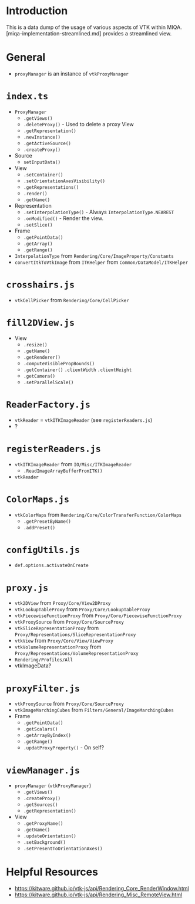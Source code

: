 # Introduction
This is a data dump of the usage of various aspects of VTK within MIQA. [miqa-implementation-streamlined.md] provides a streamlined view.

# General
- `proxyManager` is an instance of `vtkProxyManager`

# `index.ts`
- `ProxyManager`
    - `.getViews()`
    - `.deleteProxy()` - Used to delete a proxy View
    - `.getRepresentation()`
    - `.newInstance()`
    - `.getActiveSource()`
    - `.createProxy()`
- Source
    - `setInputData()`
- View
    - `.setContainer()`
    - `.setOrientationAxesVisibility()`
    - `.getRepresentations()`
    - `.render()`
    - `.getName()`
- Representation
    - `.setInterpolationType()` - Always `InterpolationType.NEAREST`
    - `.onModified()` - Render the view.
    - `.setSlice()`
- Frame
    - `.getPointData()`
    - `.getArray()`
    - `.getRange()`
- `InterpolationType` from `Rendering/Core/ImageProperty/Constants`
- `convertItkToVtkImage` from `ITKHelper` from `Common/DataModel/ITKHelper`

# `crosshairs.js`
- `vtkCellPicker` from `Rendering/Core/CellPicker`

# `fill2DView.js`
- View
    - `.resize()`
    - `.getName()`
    - `.getRenderer()`
    - `.computeVisiblePropBounds()`
    - `.getContainer()`
        `.clientWidth`
        `.clientHeight`
    - `.getCamera()`
    - `.setParallelScale()`

# `ReaderFactory.js`
- `vtkReader` = `vtkITKImageReader` (see `registerReaders.js`)
- ?

# `registerReaders.js`
- `vtkITKImageReader` from `IO/Misc/ITKImageReader`
    - `.ReadImageArrayBufferFromITK()`
- `vtkReader`

# `ColorMaps.js`
- `vtkColorMaps` from `Rendering/Core/ColorTransferFunction/ColorMaps`
    - `.getPresetByName()`
    - `.addPreset()`

# `configUtils.js`
- `def.options.activateOnCreate`

# `proxy.js`
- `vtk2DView` from `Proxy/Core/View2DProxy`
- `vtkLookupTableProxy` from `Proxy/Core/LookupTableProxy`
- `vtkPiecewiseFunctionProxy` from `Proxy/Core/PiecewiseFunctionProxy`
- `vtkProxySource` from `Proxy/Core/SourceProxy`
- `vtkSliceRepresentationProxy` from `Proxy/Representations/SliceRepresentationProxy`
- `vtkView` from `Proxy/Core/View/ViewProxy`
- `vtkVolumeRepresentationProxy` from `Proxy/Representations/VolumeRepresentationProxy`
- `Rendering/Profiles/All`
- vtkImageData?

# `proxyFilter.js`
- `vtkProxySource` from `Proxy/Core/SourceProxy`
- `vtkImageMarchingCubes` from `Filters/General/ImageMarchingCubes`
- Frame
    - `.getPointData()`
    - `.getScalars()`
    - `.getArrayByIndex()`
    - `.getRange()`
    - `.updatProxyProperty()` - On self?

# `viewManager.js`
- `proxyManager` (`vtkProxyManager`)
    - `.getViews()`
    - `.createProxy()`
    - `.getSources()`
    - `.getRepresentation()`
- View
    - `.getProxyName()`
    - `.getName()`
    - `.updateOrientation()`
    - `.setBackground()`
    - `.setPresentToOrientationAxes()`

# Helpful Resources
- https://kitware.github.io/vtk-js/api/Rendering_Core_RenderWindow.html
- https://kitware.github.io/vtk-js/api/Rendering_Misc_RemoteView.html
